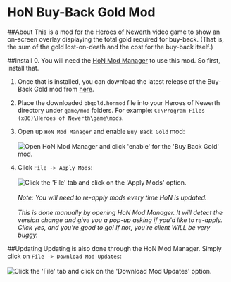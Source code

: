 # HoN Buy-Back Gold Mod

##About
This is a mod for the [Heroes of Newerth](http://www.heroesofnewerth.com/) video game to show an on-screen overlay displaying the total gold required for buy-back. (That is, the sum of the gold lost-on-death and the cost for the buy-back itself.)

##Install
0. You will need the [HoN Mod Manager](http://forums.heroesofnewerth.com/showthread.php?25883-HoN-Modification-Manager-1-3-6) to use this mod. So first, install that.

1. Once that is installed, you can download the latest release of the Buy-Back Gold mod from [here](https://github.com/mrhappyasthma/HoN-Buy-Back-Gold-Mod/releases/download/Latest/bbgold.honmod).

2. Place the downloaded `bbgold.honmod` file into your Heroes of Newerth directory under `game/mod` folders. For example: `C:\Program Files (x86)\Heroes of Newerth\game\mods`.

3. Open up `HoN Mod Manager` and enable `Buy Back Gold` mod: <br/><br/>
![Open HoN Mod Manager and click 'enable' for the 'Buy Back Gold' mod.](http://i.imgur.com/scy2an1.jpg) 

4. Click `File -> Apply Mods`: <br/><br/>
![Click the 'File' tab and click on the 'Apply Mods' option.](http://i.imgur.com/zkFgBTe.png) <br/><br/>
*Note: You will need to re-apply mods every time HoN is updated.* <br/><br/>
*This is done manually by opening HoN Mod Manager. It will detect the version change and give you a pop-up asking if you'd like to re-apply. Click yes, and you're good to go! If not, you're client WILL be very buggy.*

##Updating
Updating is also done through the HoN Mod Manager. Simply click on `File -> Download Mod Updates`: <br/><br/>
![Click the 'File' tab and click on the 'Download Mod Updates' option.](http://i.imgur.com/rbdQZzu.png)
